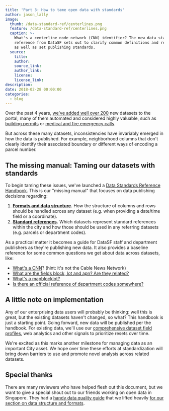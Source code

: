 ```yaml
---
title: 'Part 3: How to tame open data with standards'
author: jason_lally
image:
  thumb: /data-standard-ref/centerlines.png
  feature: /data-standard-ref/centerlines.png
  caption: >-
    What's a centerline node network (CNN) identifier? The new data standards
    reference from DataSF sets out to clarify common definitions and references
    as well as set publishing standards.
  source:
    title:
    author:
    source_link:
    author_link:
    license:
    license_link:
description:
date: 2018-02-28 00:00:00
categories:
  - blog
---
```


Over the past 4 years, [we've added well over 200](https://datasf.org/progress) new datasets to the portal, many of them automated and considered highly valuable, such as [building permits](https://data.sfgov.org/Housing-and-Buildings/Building-Permits/i98e-djp9) or [medical and fire emergency calls](https://data.sfgov.org/Public-Safety/Fire-Department-Calls-for-Service/nuek-vuh3).

But across these many datasets, inconsistencies have invariably emerged in how the data is published. For example, neighborhood columns that don't clearly identify their associated boundary or different ways of encoding a parcel number.

## The missing manual: Taming our datasets with standards

To begin taming these issues, we've launched a [Data Standards Reference Handbook](https://www.gitbook.com/book/datasf/draft-publishing-standards/details). This is our "missing manual" that focuses on data publishing decisions regarding:

1. **[Formats and data structure](https://datasf.gitbooks.io/draft-publishing-standards/content/formats/).** How the structure of columns and rows should be handled across any dataset (e.g. when providing a date/time field or a coordinate).
2. **[Standard references](https://datasf.gitbooks.io/draft-publishing-standards/content/reference-data.html).** Which datasets represent standard references within the city and how those should be used in any referring datasets (e.g. parcels or department codes).

As a practical matter it becomes a guide for DataSF staff and department publishers as they're publishing new data. It also provides a baseline reference for some common questions we get about data across datasets, like:

* [What's a CNN](https://datasf.gitbooks.io/draft-publishing-standards/content/basemap/street-centerlines-nodes.html)? (hint: it's not the Cable News Network)
* [What are the fields block, lot and apn? Are they related?](https://datasf.gitbooks.io/draft-publishing-standards/content/basemap/parcels.html)
* [What's a mapblocklot?](https://datasf.gitbooks.io/draft-publishing-standards/content/basemap/parcels.html)
* [Is there an official reference of department codes somewhere?](https://datasf.gitbooks.io/draft-publishing-standards/content/generalreference/department-names-and-codes.html)

## A little note on implementation

Any of our enterprising data users will probably be thinking: well this is great, but the existing datasets haven't changed, so what? This handbook is just a starting point. Going forward, new data will be published per the handbook. For existing data, we'll use our [comprehensive dataset field profiles](https://data.sfgov.org/City-Management-and-Ethics/Field-Profiles/ekxv-883u), web analytics and other signals to prioritize resets over time.

We're excited as this marks another milestone for managing data as an important City asset. We hope over time these efforts at standardization will bring down barriers to use and promote novel analysis across related datasets.

## Special thanks

There are many reviewers who have helped flesh out this document, but we want to give a special shout out to our friends working on open data in Singapore. They had a [handy data quality guide](https://github.com/datagovsg/data-quality) that we lifted heavily [for our section on data structure and formats](https://datasf.gitbooks.io/draft-publishing-standards/content/formats/).